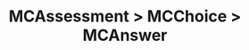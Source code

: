 ---
title: MCAssessment > MCChoice > MCAnswer
redirect_to: "/releases/v3.4.0/developers/obo_nodes/mc_answer"
---